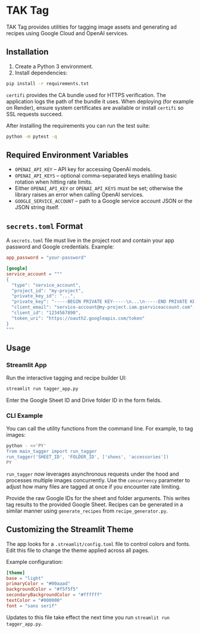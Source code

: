 # TAK Tag

TAK Tag provides utilities for tagging image assets and generating ad recipes using Google Cloud and OpenAI services.

## Installation

1. Create a Python 3 environment.
2. Install dependencies:

```bash
pip install -r requirements.txt
```

`certifi` provides the CA bundle used for HTTPS verification. The application
logs the path of the bundle it uses. When deploying (for example on Render),
ensure system certificates are available or install `certifi` so SSL requests
succeed.

After installing the requirements you can run the test suite:

```bash
python -m pytest -q
```

## Required Environment Variables

- `OPENAI_API_KEY` – API key for accessing OpenAI models.
- `OPENAI_API_KEYS` – optional comma-separated keys enabling basic rotation when hitting rate limits.
- Either `OPENAI_API_KEY` or `OPENAI_API_KEYS` must be set; otherwise the library raises an error when calling OpenAI services.
- `GOOGLE_SERVICE_ACCOUNT` – path to a Google service account JSON or the JSON string itself.

## `secrets.toml` Format

A `secrets.toml` file must live in the project root and contain your app password and Google credentials. Example:

```toml
app_password = "your-password"

[google]
service_account = """
{
  "type": "service_account",
  "project_id": "my-project",
  "private_key_id": "...",
  "private_key": "-----BEGIN PRIVATE KEY-----\n...\n-----END PRIVATE KEY-----\n",
  "client_email": "service-account@my-project.iam.gserviceaccount.com",
  "client_id": "1234567890",
  "token_uri": "https://oauth2.googleapis.com/token"
}
"""
```

## Usage

### Streamlit App

Run the interactive tagging and recipe builder UI:

```bash
streamlit run tagger_app.py
```

Enter the Google Sheet ID and Drive folder ID in the form fields.

### CLI Example

You can call the utility functions from the command line. For example, to tag images:

```bash
python - <<'PY'
from main_tagger import run_tagger
run_tagger('SHEET_ID', 'FOLDER_ID', ['shoes', 'accessories'])
PY
```

`run_tagger` now leverages asynchronous requests under the hood and processes
multiple images concurrently. Use the `concurrency` parameter to adjust how many
files are tagged at once if you encounter rate limiting.

Provide the raw Google IDs for the sheet and folder arguments. This writes tag results to the provided Google Sheet. Recipes can be generated in a similar manner using `generate_recipes` from `recipe_generator.py`.

## Customizing the Streamlit Theme

The app looks for a `.streamlit/config.toml` file to control colors and fonts. Edit this file to change the theme applied across all pages.

Example configuration:

```toml
[theme]
base = "light"
primaryColor = "#00aaad"
backgroundColor = "#f5f5f5"
secondaryBackgroundColor = "#ffffff"
textColor = "#000000"
font = "sans serif"
```

Updates to this file take effect the next time you run `streamlit run tagger_app.py`.
